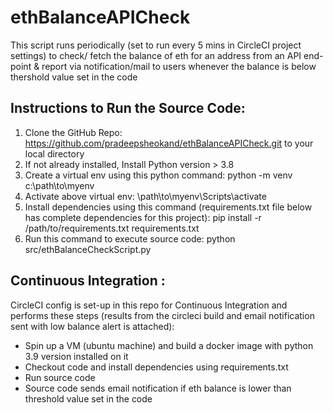 # ethBalanceAPICheck
This script runs periodically (set to run every 5 mins in CircleCI project settings) to check/ fetch the balance of eth for an address from an API end-point & report
via notification/mail to users whenever the balance is below thershold value set in the code

## Instructions to Run the Source Code:

1. Clone the GitHub Repo: https://github.com/pradeepsheokand/ethBalanceAPICheck.git to your local directory
2. If not already installed, Install Python version > 3.8
3. Create a virtual env using this python command: python -m venv c:\path\to\myenv
4. Activate above virtual env: \path\to\myenv\Scripts\activate
5. Install dependencies using this command (requirements.txt file below has complete dependencies for this project): pip install -r /path/to/requirements.txt requirements.txt
6. Run this command to execute source code: python src/ethBalanceCheckScript.py 

## Continuous Integration :
CircleCI config is set-up in this repo for Continuous Integration and performs these steps (results from the circleci build and email notification sent with low balance alert is attached):
- Spin up a VM (ubuntu machine) and build a docker image with python 3.9 version installed on it
- Checkout code and install dependencies using requirements.txt
- Run source code
- Source code sends email notification if eth balance is lower than threshold value set in the code
